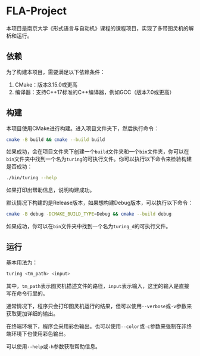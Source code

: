# FLA-Project
本项目是南京大学《形式语言与自动机》课程的课程项目，实现了多带图灵机的解析和运行。

## 依赖
为了构建本项目，需要满足以下依赖条件：
1. CMake：版本3.15.0或更高
2. 编译器：支持C++17标准的C++编译器，例如GCC（版本7.0或更高）

## 构建
本项目使用CMake进行构建。进入项目文件夹下，然后执行命令：

```bash
cmake -B build && cmake --build build
```

如果成功，会在项目文件夹下创建一个`build`文件夹和一个`bin`文件夹，你可以在`bin`文件夹中找到一个名为`turing`的可执行文件。你可以执行以下命令来检验构建是否成功：

```bash
./bin/turing --help
```

如果打印出帮助信息，说明构建成功。

默认情况下构建的是Release版本，如果想构建Debug版本，可以执行以下命令：

```bash
cmake -B debug -DCMAKE_BUILD_TYPE=Debug && cmake --build debug
```

如果成功，你可以在`bin`文件夹中找到一个名为`turing_d`的可执行文件。

## 运行
基本用法为：

```bash
turing <tm_path> <input>
```

其中，`tm_path`表示图灵机描述文件的路径，`input`表示输入，这里的输入是直接写在命令行里的。

通常情况下，程序只会打印图灵机运行的结果，但可以使用`--verbose`或`-v`参数来获取更加详细的输出。

在终端环境下，程序会采用彩色输出。也可以使用`--color`或`-c`参数来强制在非终端环境下也使用彩色输出。

可以使用`--help`或`-h`参数获取帮助信息。
